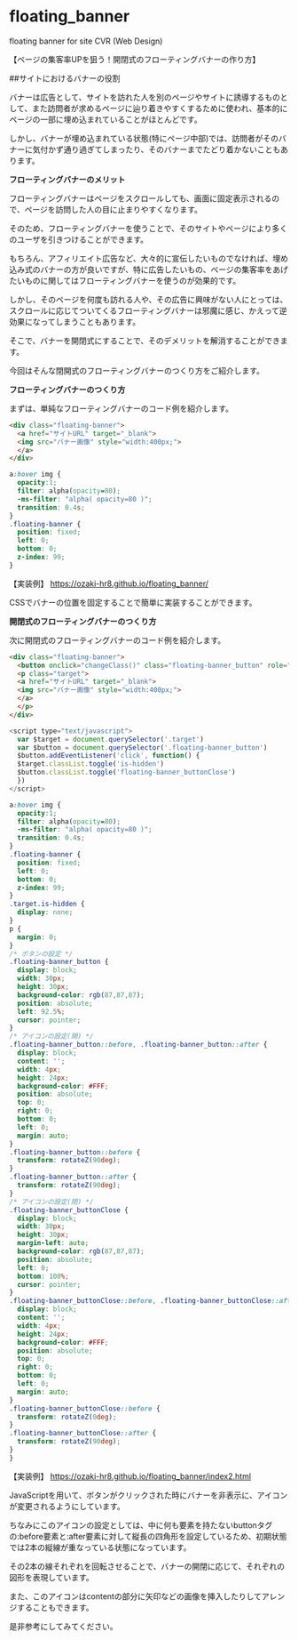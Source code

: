 # floating_banner
floating banner for site CVR (Web Design)

【ページの集客率UPを狙う！開閉式のフローティングバナーの作り方】

<!-- START doctoc -->
<!-- END doctoc -->

##サイトにおけるバナーの役割

バナーは広告として、サイトを訪れた人を別のページやサイトに誘導するものとして、また訪問者が求めるページに辿り着きやすくするために使われ、基本的にページの一部に埋め込まれていることがほとんどです。

しかし、バナーが埋め込まれている状態(特にページ中部)では、訪問者がそのバナーに気付かず通り過ぎてしまったり、そのバナーまでたどり着かないこともあります。

<b>フローティングバナーのメリット</b>

フローティングバナーはページをスクロールしても、画面に固定表示されるので、ページを訪問した人の目に止まりやすくなります。

そのため、フローティングバナーを使うことで、そのサイトやページにより多くのユーザを引きつけることができます。

もちろん、アフィリエイト広告など、大々的に宣伝したいものでなければ、埋め込み式のバナーの方が良いですが、特に広告したいもの、ページの集客率をあげたいものに関してはフローティングバナーを使うのが効果的です。

しかし、そのページを何度も訪れる人や、その広告に興味がない人にとっては、スクロールに応じてついてくるフローティングバナーは邪魔に感じ、かえって逆効果になってしまうこともあります。

そこで、バナーを開閉式にすることで、そのデメリットを解消することができます。

今回はそんな閉開式のフローティングバナーのつくり方をご紹介します。

<b>フローティングバナーのつくり方</b>

まずは、単純なフローティングバナーのコード例を紹介します。

```html
<div class="floating-banner">
  <a href="サイトURL" target="_blank">
  <img src="バナー画像" style="width:400px;">
  </a>
</div>
```
```css
a:hover img {
  opacity:1;
  filter: alpha(opacity=80);
  -ms-filter: "alpha( opacity=80 )";
  transition: 0.4s;
}
.floating-banner {
  position: fixed;
  left: 0;
  bottom: 0;
  z-index: 99;
}
```

【実装例】
https://ozaki-hr8.github.io/floating_banner/

CSSでバナーの位置を固定することで簡単に実装することができます。

<b>開閉式のフローティングバナーのつくり方</b>

次に開閉式のフローティングバナーのコード例を紹介します。

```html
<div class="floating-banner">
  <button onclick="changeClass()" class="floating-banner_button" role="button"></button>
  <p class="target">
  <a href="サイトURL" target="_blank">
  <img src="バナー画像" style="width:400px;">
  </a>
  </p>
</div>
```
```js
<script type="text/javascript">
  var $target = document.querySelector('.target')
  var $button = document.querySelector('.floating-banner_button')
  $button.addEventListener('click', function() {
  $target.classList.toggle('is-hidden')
  $button.classList.toggle('floating-banner_buttonClose')
  })
</script>
```
```css
a:hover img {
  opacity:1;
  filter: alpha(opacity=80);
  -ms-filter: "alpha( opacity=80 )";
  transition: 0.4s;
}
.floating-banner {
  position: fixed;
  left: 0;
  bottom: 0;
  z-index: 99;
}
.target.is-hidden {
  display: none;
}
p {
  margin: 0;
}
/* ボタンの設定 */
.floating-banner_button {
  display: block;
  width: 30px;
  height: 30px;
  background-color: rgb(87,87,87);
  position: absolute;
  left: 92.5%;
  cursor: pointer;
}
/* アイコンの設定(開) */
.floating-banner_button::before, .floating-banner_button::after {
  display: block;
  content: '';
  width: 4px;
  height: 24px;
  background-color: #FFF;
  position: absolute;
  top: 0;
  right: 0;
  bottom: 0;
  left: 0;
  margin: auto;
}
.floating-banner_button::before {
  transform: rotateZ(90deg);
}
.floating-banner_button::after {
  transform: rotateZ(90deg);
}
/* アイコンの設定(閉) */
.floating-banner_buttonClose {
  display: block;
  width: 30px;
  height: 30px;
  margin-left: auto;
  background-color: rgb(87,87,87);
  position: absolute;
  left: 0;
  bottom: 100%;
  cursor: pointer;
}
.floating-banner_buttonClose::before, .floating-banner_buttonClose::after {
  display: block;
  content: '';
  width: 4px;
  height: 24px;
  background-color: #FFF;
  position: absolute;
  top: 0;
  right: 0;
  bottom: 0;
  left: 0;
  margin: auto;
}
.floating-banner_buttonClose::before {
  transform: rotateZ(0deg);
}
.floating-banner_buttonClose::after {
  transform: rotateZ(90deg);
}
}
```

【実装例】
https://ozaki-hr8.github.io/floating_banner/index2.html

JavaScriptを用いて、ボタンがクリックされた時にバナーを非表示に、アイコンが変更されるようにしています。

ちなみにこのアイコンの設定としては、中に何も要素を持たないbuttonタグの:before要素と:after要素に対して縦長の四角形を設定しているため、初期状態では2本の縦線が重なっている状態になっています。

その2本の線それぞれを回転させることで、バナーの開閉に応じて、それぞれの図形を表現しています。

また、このアイコンはcontentの部分に矢印などの画像を挿入したりしてアレンジすることもできます。

是非参考にしてみてください。
